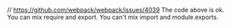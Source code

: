 // https://github.com/webpack/webpack/issues/4039
The code above is ok. You can mix require and export. You can't mix import and module.exports.
